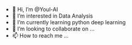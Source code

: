 - 👋 Hi, I’m @Youl-AI
- 👀 I’m interested in Data Analysis
- 🌱 I’m currently learning python deep learning
- 💞️ I’m looking to collaborate on ...
- 📫 How to reach me ...

<!---
Youl-AI/Youl-AI is a ✨ special ✨ repository because its `README.md` (this file) appears on your GitHub profile.
You can click the Preview link to take a look at your changes.
--->
